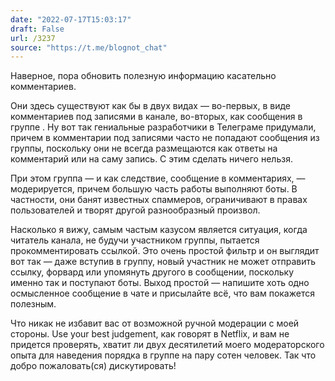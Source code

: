 ```yaml
---
date: "2022-07-17T15:03:17"
draft: False
url: /3237
source: "https://t.me/blognot_chat"
---
```


Наверное, пора обновить полезную информацию касательно комментариев. 

Они здесь существуют как бы в двух видах — во-первых, в виде комментариев под записями в канале, во-вторых, как сообщения в группе . Ну вот так гениальные разработчики в Телеграме придумали, причем в комментарии под записями часто не попадают сообщения из группы, поскольку они не всегда размещаются как ответы на комментарий или на саму запись. С этим сделать ничего нельзя.

При этом группа — и как следствие, сообщение в комментариях, — модерируется, причем большую часть работы выполняют боты. В частности, они банят известных спаммеров, ограничивают в правах пользователей и творят другой разнообразный произвол. 

Насколько я вижу, самым частым казусом является ситуация, когда читатель канала, не будучи участником группы, пытается прокомментировать ссылкой. Это очень простой фильтр и он выглядит вот так — даже вступив в группу, новый участник не может отправить ссылку, форвард или упомянуть другого в  сообщении, поскольку именно так и поступают боты. Выход простой — напишите хоть одно осмысленное сообщение в чате и присылайте всё, что вам покажется полезным.

Что никак не избавит вас от возможной ручной модерации с моей стороны. Use your best judgement, как говорят в Netflix, и вам не придется проверять, хватит ли двух десятилетий моего модераторского опыта для наведения порядка в группе на пару сотен человек. Так что добро пожаловать(ся) дискутировать!
